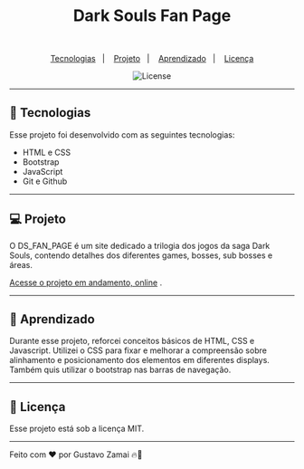 <h1 align="center"> Dark Souls Fan Page </h1>

<p align="center">
 <br/>
</p>

<p align="center">
  <a href="#-tecnologias">Tecnologias</a>&nbsp;&nbsp;&nbsp;|&nbsp;&nbsp;&nbsp;
  <a href="#-projeto">Projeto</a>&nbsp;&nbsp;&nbsp;|&nbsp;&nbsp;&nbsp;
  <a href="#-aprendizado">Aprendizado</a>&nbsp;&nbsp;&nbsp;|&nbsp;&nbsp;&nbsp;
  <a href="#-licença">Licença</a>
</p>

<p align="center">
  <img alt="License" src="https://img.shields.io/static/v1?label=license&message=MIT&color=49AA26&labelColor=000000">
</p>


---
## 🚀 Tecnologias

Esse projeto foi desenvolvido com as seguintes tecnologias:

- HTML e CSS
- Bootstrap
- JavaScript
- Git e Github

---
## 💻 Projeto

O DS_FAN_PAGE é um site dedicado a trilogia dos jogos da saga Dark Souls, contendo detalhes dos diferentes games, bosses, sub bosses e áreas.

[Acesse o projeto em andamento, online](https://Gustavo-Zamai.github.io/ds_fan_page) .

---
## 📑 Aprendizado

Durante esse projeto, reforcei conceitos básicos de HTML, CSS e Javascript. Utilizei o CSS para fixar e melhorar a compreensão sobre alinhamento e posicionamento dos elementos em diferentes displays. Também quis utilizar o bootstrap nas barras de navegação. 

---
## 📝 Licença

Esse projeto está sob a licença MIT.

---

Feito com ♥ por Gustavo Zamai 🔥🌲
